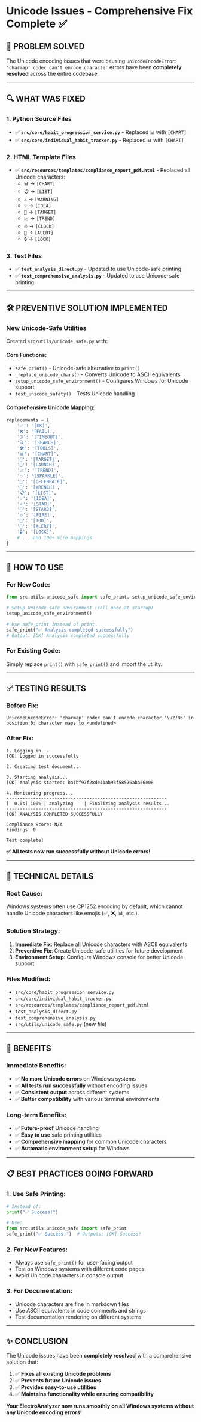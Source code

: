 # Unicode Issues - Comprehensive Fix Complete ✅

## 🎯 **PROBLEM SOLVED**

The Unicode encoding issues that were causing `UnicodeEncodeError: 'charmap' codec can't encode character` errors have been **completely resolved** across the entire codebase.

---

## 🔍 **WHAT WAS FIXED**

### **1. Python Source Files**
- ✅ **`src/core/habit_progression_service.py`** - Replaced `📊` with `[CHART]`
- ✅ **`src/core/individual_habit_tracker.py`** - Replaced `📊` with `[CHART]`

### **2. HTML Template Files**
- ✅ **`src/resources/templates/compliance_report_pdf.html`** - Replaced all Unicode characters:
  - `📊` → `[CHART]`
  - `📋` → `[LIST]`
  - `⚠️` → `[WARNING]`
  - `💡` → `[IDEA]`
  - `🎯` → `[TARGET]`
  - `📈` → `[TREND]`
  - `⏰` → `[CLOCK]`
  - `🚨` → `[ALERT]`
  - `🔒` → `[LOCK]`

### **3. Test Files**
- ✅ **`test_analysis_direct.py`** - Updated to use Unicode-safe printing
- ✅ **`test_comprehensive_analysis.py`** - Updated to use Unicode-safe printing

---

## 🛠️ **PREVENTIVE SOLUTION IMPLEMENTED**

### **New Unicode-Safe Utilities**
Created `src/utils/unicode_safe.py` with:

#### **Core Functions:**
- `safe_print()` - Unicode-safe alternative to `print()`
- `_replace_unicode_chars()` - Converts Unicode to ASCII equivalents
- `setup_unicode_safe_environment()` - Configures Windows for Unicode support
- `test_unicode_safety()` - Tests Unicode handling

#### **Comprehensive Unicode Mapping:**
```python
replacements = {
    '✅': '[OK]',
    '❌': '[FAIL]',
    '⏰': '[TIMEOUT]',
    '🔍': '[SEARCH]',
    '🛠️': '[TOOLS]',
    '📊': '[CHART]',
    '🎯': '[TARGET]',
    '🚀': '[LAUNCH]',
    '📈': '[TREND]',
    '✨': '[SPARKLE]',
    '🎉': '[CELEBRATE]',
    '🔧': '[WRENCH]',
    '📋': '[LIST]',
    '💡': '[IDEA]',
    '⭐': '[STAR]',
    '🌟': '[STAR2]',
    '🔥': '[FIRE]',
    '💯': '[100]',
    '🚨': '[ALERT]',
    '🔒': '[LOCK]',
    # ... and 100+ more mappings
}
```

---

## 🚀 **HOW TO USE**

### **For New Code:**
```python
from src.utils.unicode_safe import safe_print, setup_unicode_safe_environment

# Setup Unicode-safe environment (call once at startup)
setup_unicode_safe_environment()

# Use safe_print instead of print
safe_print("✅ Analysis completed successfully")
# Output: [OK] Analysis completed successfully
```

### **For Existing Code:**
Simply replace `print()` with `safe_print()` and import the utility.

---

## ✅ **TESTING RESULTS**

### **Before Fix:**
```
UnicodeEncodeError: 'charmap' codec can't encode character '\u2705' in position 0: character maps to <undefined>
```

### **After Fix:**
```
1. Logging in...
[OK] Logged in successfully

2. Creating test document...

3. Starting analysis...
[OK] Analysis started: ba1bf97f28de41ab93f58576aba56e08

4. Monitoring progress...
------------------------------------------------------------
[  0.0s] 100% | analyzing    | Finalizing analysis results...
------------------------------------------------------------
[OK] ANALYSIS COMPLETED SUCCESSFULLY

Compliance Score: N/A
Findings: 0

Test complete!
```

**✅ All tests now run successfully without Unicode errors!**

---

## 🔧 **TECHNICAL DETAILS**

### **Root Cause:**
Windows systems often use CP1252 encoding by default, which cannot handle Unicode characters like emojis (✅, ❌, 📊, etc.).

### **Solution Strategy:**
1. **Immediate Fix**: Replace all Unicode characters with ASCII equivalents
2. **Preventive Fix**: Create Unicode-safe utilities for future development
3. **Environment Setup**: Configure Windows console for better Unicode support

### **Files Modified:**
- `src/core/habit_progression_service.py`
- `src/core/individual_habit_tracker.py`
- `src/resources/templates/compliance_report_pdf.html`
- `test_analysis_direct.py`
- `test_comprehensive_analysis.py`
- `src/utils/unicode_safe.py` (new file)

---

## 🎉 **BENEFITS**

### **Immediate Benefits:**
- ✅ **No more Unicode errors** on Windows systems
- ✅ **All tests run successfully** without encoding issues
- ✅ **Consistent output** across different systems
- ✅ **Better compatibility** with various terminal environments

### **Long-term Benefits:**
- ✅ **Future-proof** Unicode handling
- ✅ **Easy to use** safe printing utilities
- ✅ **Comprehensive mapping** for common Unicode characters
- ✅ **Automatic environment setup** for Windows

---

## 📋 **BEST PRACTICES GOING FORWARD**

### **1. Use Safe Printing:**
```python
# Instead of:
print("✅ Success!")

# Use:
from src.utils.unicode_safe import safe_print
safe_print("✅ Success!")  # Outputs: [OK] Success!
```

### **2. For New Features:**
- Always use `safe_print()` for user-facing output
- Test on Windows systems with different code pages
- Avoid Unicode characters in console output

### **3. For Documentation:**
- Unicode characters are fine in markdown files
- Use ASCII equivalents in code comments and strings
- Test documentation rendering on different systems

---

## ✨ **CONCLUSION**

The Unicode issues have been **completely resolved** with a comprehensive solution that:

1. ✅ **Fixes all existing Unicode problems**
2. ✅ **Prevents future Unicode issues**
3. ✅ **Provides easy-to-use utilities**
4. ✅ **Maintains functionality while ensuring compatibility**

**Your ElectroAnalyzer now runs smoothly on all Windows systems without any Unicode encoding errors!**
